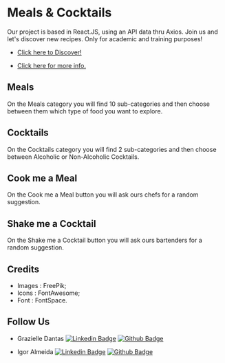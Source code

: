 # Meals & Cocktails

Our project is based in React.JS, using an API data thru Axios. Join us and let's discover new recipes. Only for academic and training purposes!
- [Click here to Discover!](https://mealsandcocktails.netlify.app/)

- [Click here for more info.](https://www.canva.com/design/DAEdAWv0Irs/share/preview?token=IHpcFbvE8rRWRdaEMaviBg&role=EDITOR&utm_content=DAEdAWv0Irs&utm_campaign=designshare&utm_medium=link&utm_source=sharebutton)


## Meals

On the Meals category you will find 10 sub-categories and then choose between them which type of food you want to explore. 

## Cocktails

On the Cocktails category you will find 2 sub-categories and then choose between Alcoholic or Non-Alcoholic Cocktails.

## Cook me a Meal

On the Cook me a Meal button you will ask ours chefs for a random suggestion.

## Shake me a Cocktail

On the Shake me a Cocktail button you will ask ours bartenders for a random suggestion.


## Credits
- Images : FreePik;
- Icons : FontAwesome;
- Font : FontSpace.


## Follow Us
- Grazielle Dantas   [![Linkedin Badge](https://img.shields.io/badge/-LinkedIn-blue?style=flat-square&logo=Linkedin&logoColor=white&link=https://www.linkedin.com/in/trolleza/)](https://www.linkedin.com/in/trolleza/) [![Github Badge](https://img.shields.io/github/followers/Trolleza?style=social&link=https://github.com/Trolleza/)](https://github.com/Trolleza)


- Igor Almeida  [![Linkedin Badge](https://img.shields.io/badge/-LinkedIn-blue?style=flat-square&logo=Linkedin&logoColor=white&link=https://www.linkedin.com/in/ialmeidapb/)](https://www.linkedin.com/in/ialmeidapb/)  [![Github Badge](https://img.shields.io/github/followers/ialmeidapb?style=social&link=https://github.com/ialmeidapb/)](https://github.com/ialmeidapb)
